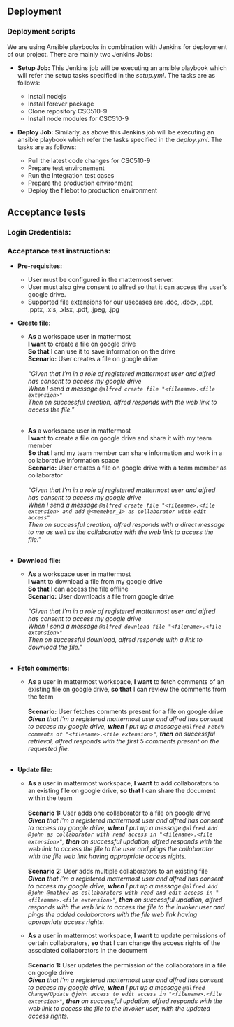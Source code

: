 ## Deployment

### Deployment scripts

We are using Ansible playbooks in combination with Jenkins for deployment of our project.
There are mainly two Jenkins Jobs:

* **Setup Job:** This Jenkins job will be executing an ansible playbook which will refer the setup tasks specified in the *setup.yml*. The tasks are as follows:
  * Install nodejs
  * Install forever package
  * Clone repository CSC510-9
  * Install node modules for CSC510-9

* **Deploy Job:** Similarly, as above this Jenkins job will be executing an ansible playbook which refer the tasks specified in the *deploy.yml*. The tasks are as follows:
  * Pull the latest code changes for CSC510-9
  * Prepare test environement
  * Run the Integration test cases
  * Prepare the production environment
  * Deploy the filebot to production environment



## Acceptance tests

### Login Credentials:

### Acceptance test instructions:

* **Pre-requisites:**
   * User must be configured in the mattermost server.
   * User must also give consent to alfred so that it can access the user's google drive.
   * Supported file extensions for our usecases are .doc, .docx, .ppt, .pptx, .xls, .xlsx, .pdf, .jpeg, .jpg

* **Create file:**
   * **As** a workspace user in mattermost</br>
     **I want** to create a file on google drive<br>
     **So that** I can use it to save information on the drive<br>
     **Scenario:** User creates a file on google drive<br><br>
     *“Given that I’m in a role of registered mattermost user and alfred has consent to access my google drive<br>
     When I send a message ```@alfred create file "<filename>.<file extension>"```<br>
     Then on successful creation, alfred responds with the web link to access the file."*<br><br>
     
   * **As** a workspace user in mattermost</br>
     **I want** to create a file on google drive and share it with my team member<br>
     **So that** I and my team member can share information and work in a collaborative information space<br>
     **Scenario:** User creates a file on google drive with a team member as collaborator<br><br>
     *“Given that I’m in a role of registered mattermost user and alfred has consent to access my google drive<br>
     When I send a message ```@alfred create file "<filename>.<file extension> and add @<memeber_1> as collaborator with edit access"```<br>
     Then on successful creation, alfred responds with a direct message to me as well as the collaborator with the web link to      access the file."*<br><br>
     
* **Download file:**
   * **As** a workspace user in mattermost</br>
     **I want** to download a file from my google drive<br>
     **So that** I can access the file offline<br>
     **Scenario:** User downloads a file from google drive<br><br>
     *“Given that I’m in a role of registered mattermost user and alfred has consent to access my google drive<br>
     When I send a message ```@alfred download file "<filename>.<file extension>"```<br>
     Then on successful download, alfred responds with a link to download the file."*<br><br>
     
* **Fetch comments:**
   * **As** a user in mattermost workspace, **I want** to fetch comments of an existing file on google drive, **so that** I can review the comments from the team<br><br>
     **Scenario:** User fetches comments present for a file on google drive<br>
     ***Given** that I’m a registered mattermost user and alfred has consent to access my google drive, **when** I put up a      message ```@alfred Fetch comments of "<filename>.<file extension>"```, **then** on successful retrieval, alfred responds with the first 5 comments present on the requested file.*<br><br>
* **Update file:**
   * **As** a user in mattermost workspace, **I want** to add collaborators to an existing file on google drive, **so that** I can share the document within the team<br><br>
     **Scenario 1:** User adds one collaborator to a file on google drive<br>
     ***Given** that I’m a registered mattermost user and alfred has consent to access my google drive, **when** I put up a      message ```@alfred Add @john as collaborator with read access in "<filename>.<file extension>"```, **then** on                successful updation, alfred responds with the web link to access the file to the user and pings the collaborator with the file web link having appropriate access rights.*<br><br>
     **Scenario 2:** User adds multiple collaborators to an existing file<br>
     ***Given** that I’m a registered mattermost user and alfred has consent to access my google drive, **when** I put up a      message ```@alfred Add @john @mathew as collaborators with read and edit access in "<filename>.<file extension>"```, **then** on successful updation, alfred responds with the web link to access the file to the invoker user and pings the added collaborators with the file web link having appropriate access rights.*<br>
     
    * **As** a user in mattermost workspace, **I want** to update permissions of certain collaborators, **so that** I can change the access rights of the associated collaborators in the document<br><br>
     **Scenario 1:** User updates the permission of the collaborators in a file on google drive<br>
     ***Given** that I’m a registered mattermost user and alfred has consent to access my google drive, **when** I put up a      message ```@alfred Change/Update @john access to edit access in "<filename>.<file extension>"```, **then** on                successful updation, alfred responds with the web link to access the file to the invoker user, with the updated access rights.*<br>

